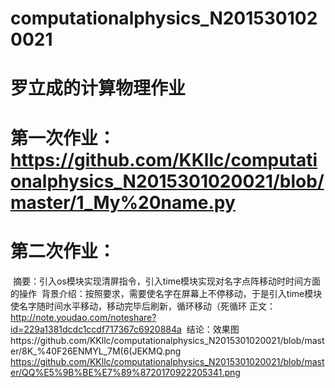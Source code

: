 # computationalphysics_N2015301020021
# 罗立成的计算物理作业
# 第一次作业：https://github.com/KKllc/computationalphysics_N2015301020021/blob/master/1_My%20name.py
# 第二次作业： 
  摘要：引入os模块实现清屏指令，引入time模块实现对名字点阵移动时时间方面的操作
  背景介绍：按照要求，需要使名字在屏幕上不停移动，于是引入time模块使名字随时间水平移动，移动完毕后刷新，循环移动（死循环
  正文：http://note.youdao.com/noteshare?id=229a1381dcdc1ccdf717367c6920884a
  结论：效果图https://github.com/KKllc/computationalphysics_N2015301020021/blob/master/8K_%40F26ENMYL_7M(6(JEKMQ.png
   https://github.com/KKllc/computationalphysics_N2015301020021/blob/master/QQ%E5%9B%BE%E7%89%8720170922205341.png
       
